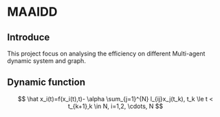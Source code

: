 # MAAIDD

## Introduce
This project focus on analysing the efficiency on different Multi-agent dynamic system and graph.

## Dynamic function

$$
\hat x_i(t)=f(x_i(t),t)- \alpha \sum_{j=1}^{N}  l_{ij}x_j(t_k), t_k \le t < t_{k+1},k \in N, i=1,2, \cdots, N
$$
